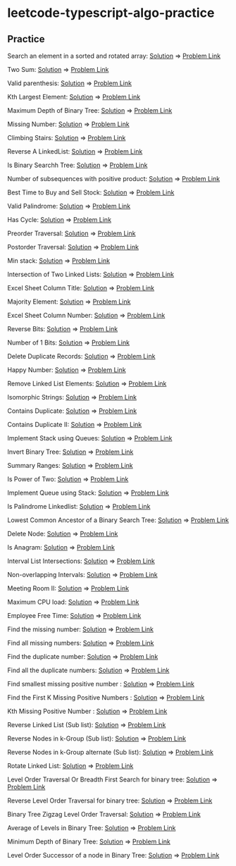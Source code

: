 # leetcode-typescript-algo-practice

## Practice

Search an element in a sorted and rotated array: [Solution](./src/search-rotated-sorted-array.ts) => [Problem Link](https://leetcode.com/problems/search-in-rotated-sorted-array/)

Two Sum: [Solution](./src/two-sum.ts) => [Problem Link](https://leetcode.com/problems/two-sum/)

Valid parenthesis: [Solution](./src/valid-parentheses.ts) => [Problem Link](https://leetcode.com/problems/valid-parentheses/)

Kth Largest Element: [Solution](https://leetcode.com/submissions/detail/651407177/) => [Problem Link](https://leetcode.com/problems/kth-largest-element-in-an-array/)

Maximum Depth of Binary Tree: [Solution](./src/max-depth-brinary-tree.ts) => [Problem Link](https://leetcode.com/problems/maximum-depth-of-binary-tree/)

Missing Number: [Solution](./src/missing-number.ts) => [Problem Link](https://leetcode.com/problems/missing-number/)

Climbing Stairs: [Solution](./src/climb-stairs.ts) => [Problem Link](https://leetcode.com/problems/climbing-stairs/)

Reverse A LinkedList: [Solution](./src/reverse-linkedlist.ts) => [Problem Link](https://leetcode.com/problems/reverse-linked-list/)

Is Binary Searchh Tree: [Solution](./src/is-binary-search-tree.ts) => [Problem Link](https://leetcode.com/problems/validate-binary-search-tree/)

Number of subsequences with positive product: [Solution](https://www.geeksforgeeks.org/number-of-subsequences-with-positive-product/) => [Problem Link](https://www.geeksforgeeks.org/number-of-subsequences-with-positive-product/)

Best Time to Buy and Sell Stock: [Solution](./src/max-profit.ts) => [Problem Link](https://leetcode.com/problems/best-time-to-buy-and-sell-stock/)

Valid Palindrome: [Solution](./src/valid-palindrome.ts) => [Problem Link](https://leetcode.com/problems/valid-palindrome/)

Has Cycle: [Solution](./src/has-cycle.ts) => [Problem Link](https://leetcode.com/problems/linked-list-cycle/)

Preorder Traversal: [Solution](./src/preorder-traversal.ts) => [Problem Link](https://leetcode.com/problems/binary-tree-preorder-traversal/)

Postorder Traversal: [Solution](./src/postorder-traversal.ts) => [Problem Link](https://leetcode.com/problems/binary-tree-postorder-traversal/)

Min stack: [Solution](./src/min-stack.ts) => [Problem Link](https://leetcode.com/problems/min-stack/)

Intersection of Two Linked Lists: [Solution](./src/get-intersection-node.ts) => [Problem Link](https://leetcode.com/problems/intersection-of-two-linked-lists/)

Excel Sheet Column Title: [Solution](./src/excel-column-title.ts) => [Problem Link](https://leetcode.com/problems/excel-sheet-column-title/)

Majority Element: [Solution](./src/majority-element.ts) => [Problem Link](https://leetcode.com/problems/majority-element/)

Excel Sheet Column Number: [Solution](./src/column-title-to-number.ts) => [Problem Link](https://leetcode.com/problems/excel-sheet-column-number/)

Reverse Bits: [Solution](./src/reverse-bits.ts) => [Problem Link](https://leetcode.com/problems/reverse-bits/)

Number of 1 Bits: [Solution](./src/hamming-weight.ts) => [Problem Link](https://leetcode.com/problems/number-of-1-bits/)

Delete Duplicate Records: [Solution](https://leetcode.com/submissions/detail/664636190/) => [Problem Link](https://leetcode.com/problems/delete-duplicate-emails/)

Happy Number: [Solution](./src/happy-number.ts) => [Problem Link](https://leetcode.com/problems/happy-number/)

Remove Linked List Elements: [Solution](./src/remove-elements-linkedlist.ts) => [Problem Link](https://leetcode.com/problems/remove-linked-list-elements/)

Isomorphic Strings: [Solution](./src/isomorphic-strings.ts) => [Problem Link](https://leetcode.com/problems/isomorphic-strings/)

Contains Duplicate: [Solution](./src/contains-duplicate.ts) => [Problem Link](https://leetcode.com/problems/contains-duplicate/)

Contains Duplicate II: [Solution](./src/contains-nearby-duplicate.ts) => [Problem Link](https://leetcode.com/problems/contains-duplicate-ii/)

Implement Stack using Queues: [Solution](./src/implement-stack.ts) => [Problem Link](https://leetcode.com/problems/implement-stack-using-queues/)

Invert Binary Tree: [Solution](./src/invert-binary-tree.ts) => [Problem Link](https://leetcode.com/problems/invert-binary-tree/submissions/)

Summary Ranges: [Solution](./src/summary-ranges.ts) => [Problem Link](https://leetcode.com/problems/summary-ranges/)

Is Power of Two: [Solution](./src/is-power-of-two.ts) => [Problem Link](https://leetcode.com/problems/power-of-two/)

Implement Queue using Stack: [Solution](./src/implement-stack.ts) => [Problem Link](https://leetcode.com/problems/implement-queue-using-stacks/)

Is Palindrome Linkedlist: [Solution](./src/is-palindrome-linkedlist.ts) => [Problem Link](https://leetcode.com/problems/palindrome-linked-list/)

Lowest Common Ancestor of a Binary Search Tree: [Solution](./src/lca-bst.ts) => [Problem Link](https://leetcode.com/problems/lowest-common-ancestor-of-a-binary-search-tree/)

Delete Node: [Solution](./src/delete-node.ts) => [Problem Link](https://leetcode.com/problems/delete-node-in-a-linked-list/)

Is Anagram: [Solution](./src/is-anagram.ts) => [Problem Link](https://leetcode.com/problems/valid-anagram/)

Interval List Intersections: [Solution](./src/intervals-intersection.ts) => [Problem Link](https://leetcode.com/problems/interval-list-intersections/)

Non-overlapping Intervals: [Solution](./src/non-overlapping-intervals.ts) => [Problem Link](https://leetcode.com/problems/non-overlapping-intervals/)

Meeting Room II: [Solution](./src/meeting-room-ii.ts) => [Problem Link](https://www.youtube.com/watch?v=FdzJmTCVyJU&ab_channel=NeetCode)

Maximum CPU load: [Solution](./src/maximum-cpu-load.ts) => [Problem Link](https://www.geeksforgeeks.org/maximum-cpu-load-from-the-given-list-of-jobs/)

Employee Free Time: [Solution](./src/employee-free-hours.ts) => [Problem Link](https://aaronice.gitbook.io/lintcode/sweep-line/employee-free-time)

Find the missing number: [Solution](./src/find-missing-number.js) => [Problem Link](https://leetcode.com/problems/missing-number/)

Find all missing numbers: [Solution](./src/find-all-missing-numbers.js) => [Problem Link](https://leetcode.com/problems/find-all-numbers-disappeared-in-an-array/)

Find the duplicate number: [Solution](./src/find-duplicate-number.js) => [Problem Link](https://leetcode.com/problems/find-the-duplicate-number/)

Find all the duplicate numbers: [Solution](./src/find-all-duplicate-numbers.js) => [Problem Link](https://leetcode.com/problems/find-all-duplicates-in-an-array/)

Find smallest missing positive number : [Solution](./src/smallest-missing-positive-number.js) => [Problem Link](https://leetcode.com/problems/first-missing-positive/)

Find the First K Missing Positive Numbers : [Solution](./src/first-k-missing-positive-numbers.js) => [Problem Link](https://leetcode.com/problems/kth-missing-positive-number/)

Kth Missing Positive Number : [Solution](./src/kth-missing-positive-number.ts) => [Problem Link](https://leetcode.com/problems/kth-missing-positive-number/)

Reverse Linked List (Sub list): [Solution](./src/reverse-sublist-ll.ts) => [Problem Link](https://leetcode.com/problems/reverse-linked-list-ii/)

Reverse Nodes in k-Group (Sub list): [Solution](./src/reverse-k-group-ll.ts) => [Problem Link](https://leetcode.com/problems/reverse-nodes-in-k-group/)

Reverse Nodes in k-Group alternate (Sub list): [Solution](./src/reverse-k-alternate-group-ll.js) => [Problem Link](https://www.geeksforgeeks.org/reverse-alternate-k-nodes-in-a-singly-linked-list/)

Rotate Linked List: [Solution](./src/rotate-linkedlist.ts) => [Problem Link](https://leetcode.com/problems/rotate-list/)

Level Order Traversal Or Breadth First Search for binary tree: [Solution](./src/level-order-traversal.ts) => [Problem Link](https://leetcode.com/problems/binary-tree-level-order-traversal/)

Reverse Level Order Traversal for binary tree: [Solution](./src/reverse-level-order-traversal.js) => [Problem Link](https://leetcode.com/problems/binary-tree-level-order-traversal-ii/)

Binary Tree Zigzag Level Order Traversal: [Solution](./src/zigzag-level-order-traversal.js) => [Problem Link](https://leetcode.com/problems/binary-tree-zigzag-level-order-traversal/)

Average of Levels in Binary Tree: [Solution](./src/average-of-levels.js) => [Problem Link](https://leetcode.com/problems/average-of-levels-in-binary-tree/)

Minimum Depth of Binary Tree: [Solution](./src/min-depth-binary-tree.js) => [Problem Link](https://leetcode.com/problems/minimum-depth-of-binary-tree/)

Level Order Successor of a node in Binary Tree: [Solution](./src/level-order-successor.js) => [Problem Link](https://www.geeksforgeeks.org/level-order-successor-of-a-node-in-binary-tree/)
